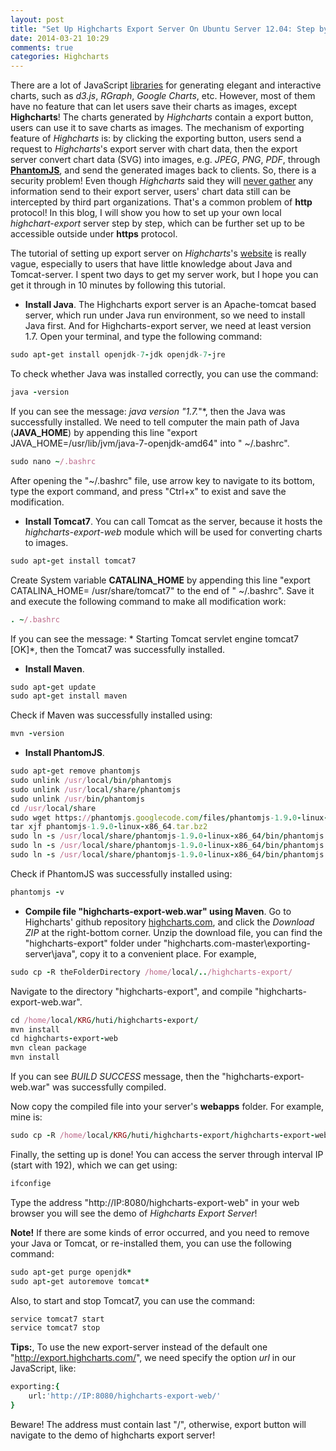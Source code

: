 ```yaml
---
layout: post
title: "Set Up Highcharts Export Server On Ubuntu Server 12.04: Step by Step"
date: 2014-03-21 10:29
comments: true
categories: Highcharts
---
```


There are a lot of JavaScript [libraries](http://techslides.com/50-javascript-charting-and-graphics-libraries/) for generating elegant and interactive charts, such as *d3.js*, *RGraph*, *Google Charts*, etc. However, most of them have no feature that can let users save their charts as images, except **Highcharts**! The charts generated by *Highcharts* contain a export button, users can use it to save charts as images. The mechanism of exporting feature of *Highcharts* is: by clicking the exporting button, users send a request to *Highcharts*'s export server with chart data, then the export server convert chart data (SVG) into images, e.g. *JPEG*, *PNG*, *PDF*, through [**PhantomJS**](http://phantomjs.org/), and send the generated images back to clients. So, there is a security problem! Even though *Highcharts* said they will [never gather](http://www.highcharts.com/docs/export-module/privacy-disclaimer) any information send to their export server, users' chart data still can be intercepted by third part organizations. That's a common problem of **http** protocol! In this blog, I will show you how to set up your own local *highchart-export* server step by step, which can be further set up to be accessible outside under **https** protocol.  

The tutorial of setting up export server on *Highcharts*'s [website](http://www.highcharts.com/docs/export-module/setting-up-the-server) is really vague, especially to users that have little knowledge about Java and Tomcat-server. I spent two days to get my server work, but I hope you can get it through in 10 minutes by following this tutorial. 

- **Install Java**. The Highcharts export server is an Apache-tomcat based server, which run under Java run environment, so we need to install Java first. And for Highcharts-export server, we need at least version 1.7. Open your terminal, and type the following command: 


``` ruby
sudo apt-get install openjdk-7-jdk openjdk-7-jre
``` 



To check whether Java was installed correctly, you can use the command:
 
``` ruby
java -version
``` 

If you can see the message: *java version "1.7.*"*, then the Java was successfully installed. We need to tell computer the main path of Java (**JAVA_HOME**) by appending this line "export JAVA_HOME=/usr/lib/jvm/java-7-openjdk-amd64" into " ~/.bashrc". 

``` ruby
sudo nano ~/.bashrc
``` 

After opening the "~/.bashrc" file, use arrow key to navigate to its bottom, type the export command, and press "Ctrl+x" to exist and save the modification. 


- **Install Tomcat7**. You can call Tomcat as the server, because it hosts the *highcharts-export-web* module which will be used for converting charts to images. 

``` ruby
sudo apt-get install tomcat7
``` 

Create System variable **CATALINA_HOME** by appending this line "export CATALINA_HOME= /usr/share/tomcat7" to the end of " ~/.bashrc".  Save it and execute the following command to make all modification work: 

``` ruby
. ~/.bashrc
``` 


If you can see the message: * Starting Tomcat servlet engine tomcat7   [OK]*, then the Tomcat7 was successfully installed. 



- **Install Maven**.   

``` ruby
sudo apt-get update
sudo apt-get install maven
``` 

Check if Maven was successfully installed using: 

``` ruby
mvn -version
``` 

- **Install PhantomJS**.

``` ruby
sudo apt-get remove phantomjs
sudo unlink /usr/local/bin/phantomjs
sudo unlink /usr/local/share/phantomjs
sudo unlink /usr/bin/phantomjs
cd /usr/local/share
sudo wget https://phantomjs.googlecode.com/files/phantomjs-1.9.0-linux-x86_64.tar.bz2
tar xjf phantomjs-1.9.0-linux-x86_64.tar.bz2
sudo ln -s /usr/local/share/phantomjs-1.9.0-linux-x86_64/bin/phantomjs /usr/local/share/phantomjs 
sudo ln -s /usr/local/share/phantomjs-1.9.0-linux-x86_64/bin/phantomjs /usr/local/bin/phantomjs
sudo ln -s /usr/local/share/phantomjs-1.9.0-linux-x86_64/bin/phantomjs /usr/bin/phantomjs
``` 
Check if PhantomJS was successfully installed using: 

``` ruby
phantomjs -v
``` 

- **Compile file "highcharts-export-web.war" using Maven**. Go to Highcharts' github repository [highcharts.com](https://github.com/highslide-software/highcharts.com), and click the *Download ZIP* at the right-bottom corner. Unzip the download file, you can find the "highcharts-export" folder under "highcharts.com-master\exporting-server\java", copy it to a convenient place. For example, 

``` ruby
sudo cp -R theFolderDirectory /home/local/../highcharts-export/
``` 

Navigate to the directory "highcharts-export", and compile "highcharts-export-web.war".

``` ruby
cd /home/local/KRG/huti/highcharts-export/
mvn install
cd highcharts-export-web
mvn clean package
mvn install
``` 

If you can see *BUILD SUCCESS* message, then the "highcharts-export-web.war" was successfully compiled. 

Now copy the compiled file into your server's **webapps** folder. For example, mine is:

``` ruby
sudo cp -R /home/local/KRG/huti/highcharts-export/highcharts-export-web/target/highcharts-export-web.war /var/lib/tomcat7/webapps/
``` 

Finally, the setting up is done! You can access the server through interval IP (start with 192), which we can get using: 

``` ruby
ifconfige
``` 

Type the address "http://IP:8080/highcharts-export-web" in your web browser you will see the demo of *Highcharts Export Server*!


**Note!** If there are some kinds of error occurred, and you need to remove your Java or Tomcat, or re-installed them, you can use the following command: 

``` ruby
sudo apt-get purge openjdk*
sudo apt-get autoremove tomcat*
``` 

Also, to start and stop Tomcat7, you can use the command: 

``` ruby
service tomcat7 start
service tomcat7 stop
``` 


**Tips:**, To use the new export-server instead of the default one "http://export.highcharts.com/", we need specify the option *url* in our JavaScript, like: 

``` ruby
exporting:{
    url:'http://IP:8080/highcharts-export-web/'
}
``` 

Beware! The address must contain last "/", otherwise, export button will navigate to the demo of highcharts export server!





